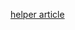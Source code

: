 [helper article](https://www.c-sharpcorner.com/article/localization-in-angular-application-using-angular-locale/)
